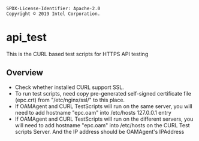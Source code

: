 ```text
SPDX-License-Identifier: Apache-2.0
Copyright © 2019 Intel Corporation.
```

# api_test

This is the CURL based test scripts for HTTPS API testing


## Overview

- Check whether installed CURL support SSL.
- To run test scripts, need copy pre-generated self-signed certificate file (epc.crt) from "/etc/nginx/ssl/" to this place.
- If OAMAgent and CURL TestScripts will run on the same server, you will need to add hostname "epc.oam" into /etc/hosts 127.0.0.1 entry
- If OAMAgent and CURL TestScripts will run on the different servers, you will need to add hostname "epc.oam" into /etc/hosts on the CURL Test scripts Server. 
  And the IP address should be OAMAgent's IPAddress

